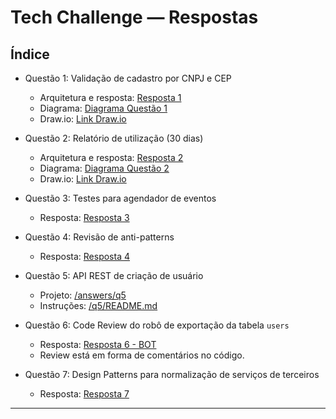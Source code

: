 # Tech Challenge — Respostas


## Índice

- Questão 1: Validação de cadastro por CNPJ e CEP
  - Arquitetura e resposta: [Resposta 1](/answers/q1/README.md)
  - Diagrama: [Diagrama Questão 1](/answers/q1/diagram.png)
  - Draw.io: [Link Draw.io](https://drive.google.com/file/d/10_ur2bVL4dYz7yAvmsV_p3vqk_QyvNJY/view?usp=sharing)

- Questão 2: Relatório de utilização (30 dias)
  - Arquitetura e resposta: [Resposta 2](/answers/q2/README.md)
  - Diagrama: [Diagrama Questão 2](/answers/q2/diagram.png)
  - Draw.io: [Link Draw.io](https://drive.google.com/file/d/10_ur2bVL4dYz7yAvmsV_p3vqk_QyvNJY/view?usp=sharing)

- Questão 3: Testes para agendador de eventos
  - Resposta: [Resposta 3](/answers/q3/README.md)

- Questão 4: Revisão de anti-patterns
  - Resposta: [Resposta 4](/answers/q4/README.md)

- Questão 5: API REST de criação de usuário
  - Projeto: [/answers/q5](./answers/q5/)
  - Instruções: [/q5/README.md](./answers/q5/README.md)

- Questão 6: Code Review do robô de exportação da tabela `users`
  - Resposta: [Resposta 6 - BOT ](/answers/q6/bot_review.py)
  - Review está em forma de comentários no código.

- Questão 7: Design Patterns para normalização de serviços de terceiros
  - Resposta: [Resposta 7](/answers/q7/README.md)
---



